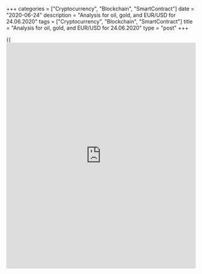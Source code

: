 +++
categories = ["Cryptocurrency", "Blockchain", "SmartContract"]
date = "2020-06-24"
description = "Analysis for oil, gold, and EUR/USD for 24.06.2020"
tags = ["Cryptocurrency", "Blockchain", "SmartContract"]
title = "Analysis for oil, gold, and EUR/USD for 24.06.2020"
type = "post"
+++

{{<iframe id="large-banner" src="https://www.bounty.group/#slide=24.0" width="100%" height="600" scrolling="no" style="border: 0px solid rgb(216, 221, 230); border-radius: 3px;">}}

June 24, 2020

June 24, 2020

Analysis for oil, gold, and EUR/USD for 24.06.2020Alex Rodiоnov

###  **USCrude –** **oil** ****

Oil reached Target Zone 5 [41.67 – 40.92] in the middle-term uptrend. If
buyers break this zone out, the next will be Target Zone 6. Otherwise,
the price will be corrected down.

The trend key support is in the zone [32.04 — 31.14].

![LiteForex: Analysis for oil, gold, and EUR/USD for 24.06.2020][1]

The oil short-term trend is also up. The price is now being corrected,
it is rolling down from TZ5. The first target of the corrective move is
to test Additional Zone [39.49 – 39.30].

After AZ is tested, I suggest looking for a pattern to buy oil with the
target to break through the local high.

If AZ is broken out downside, the correction will continue down to the
target in Intermediary Zone [37.54 - 37.15]. After IZ is tested, we
shall enter buy trades in the trend.

![LiteForex: Analysis for oil, gold, and EUR/USD for 24.06.2020][2]

 **[USCrude][3]Trading ideas for today: **

  1. Buy according to the pattern in Additional Zone [39.49 - 39.30]. TakeProfit: 41.40. StopLoss: according to the pattern rules.

  2. Buy according to the pattern in Intermediary Zone [37.54 - 37.15]. TakeProfit: 41.40. StopLoss: according to the pattern rules.

* * *

###  **XAUUSD – gold**

Gold has reached all targets for buy trades entered in the key support
zone of the medium-term uptrend, the high of May has been broken
through. Now, we shall see if buyers will consolidate the price above
Target Zone 5 [1757.2 – 1751.2]. If they do, the next upside target will
be TZ 6 [1817.2 — 1811.2].

![LiteForex: Analysis for oil, gold, and EUR/USD for 24.06.2020][4]

Let us switch to the short-term chart to analyze the local trend.

Based on margin zones, the XAUUSD is trading in the short-term uptrend.
The price is now trading in the strong resistance zone [1771.3 – 1762.2]
trying to break it out. If bulls succeed, the next growth target will be
Gold Zone [1812.5 – 1808.0].

Otherwise, there should start a correction. If there is a correction
down, I suggest looking for purchases according to the patterns in the
strong support zones.

![LiteForex: Analysis for oil, gold, and EUR/USD for 24.06.2020][5]

 **[XAUUSD][6] Trading ideas for today:  **

  1. Buy according to the pattern in Additional Zone [1753.1 - 1751.0]. TakeProfit: 1772.8. StopLoss: according to the pattern rules.

  2. Buy according to the pattern in Intermediary Zone [1732.6 - 1728.5]. TakeProfit: 1772.8. StopLoss: according to the pattern rules.

* * *

###  **EURUSD – euro/dollar**

The EUR/USD was corrected up to the key resistance of the middle-term
downtrend [1.1368 – 1.1350]. Expect a sell pattern and enter short
trades with the target at the low of last week.

![LiteForex: Analysis for oil, gold, and EUR/USD for 24.06.2020][7]

The EUR/USD short-term trend turned up yesterday, as the price broke out
the trend key resistance [1.1268 – 1.1259] and reached Target Zone
[1.1368 - 1.1350].

The price is now being corrected down in the new uptrend. I recommend
entering short-term purchases according to the pattern either in
Additional Zone [1.1303 – 1.1298] or in Intermediary Zone [1.1257 -
1.1248]. The buy target will be to break through yesterday’s high.

![LiteForex: Analysis for oil, gold, and EUR/USD for 24.06.2020][8]

 **[EURUSD][9] Trading ideas for today:   **

  1. Buy according to the pattern in Additional Zone [1.1303 - 1.1298]. TakeProfit: 1.1350. StopLoss: according to the pattern rules.

  2. Buy according to the pattern in Intermediary Zone [1.1257 - 1.1248]. TakeProfit: 1.1350. StopLoss: according to the pattern rules.

> IZ - Intermediary Zone: responsible for the price momentum reversing

>

> TZ - Target Zone: a zone that is 75% likely to be reached after IZ
breakout.

>

> GZ - Gold Zone: zone in the medium-term momentum.

>

> All zones are calculated based on the average [daily](https://www.fintecher.org/2020/03/03/forex-trading-daily-strategy/) price of the
instrument and margin requirements of the futures.

* * *

P.S. Did you like my article? Share it in social networks: it will be
the best “thank you" :)

Ask me questions and comment below. I’ll be glad to answer your
questions and give necessary explanations.

 **Useful links:**

  * I recommend trying to trade with a reliable broker [here][10]. The system allows you to trade by yourself or copy successful traders from all across the globe.
  * Use my promo-code BLOG for getting deposit bonus 50% on LiteForex platform. Just enter this code in the appropriate field while [depositing][11] your trading account.
  * Telegram channel with high-quality analytics, Forex reviews, training articles, and other useful things for traders <t.me/liteforex>

## Price chart of EURUSD in real time mode

![Analysis for oil, gold, and EUR/USD for 24.06.2020][12]

The content of this article reflects the author’s opinion and does not
necessarily reflect the official position of LiteForex. The material
published on this page is provided for informational purposes only and
should not be considered as the provision of investment advice for the
purposes of Directive 2004/39/EC.

Rate this article:

{{value}}

( {{count}} {{title}} )

   1. cdn.liteforex.com/cache/uploads/blog_post/commodities/analytics/WTI_analysis_240620_1.png?w=30&s=da23a602eed25c82a1af8587f3dad532
   2. cdn.liteforex.com/cache/uploads/blog_post/commodities/analytics/WTI_analysis_240620_2.png?w=30&s=df5b2b97315b69ffc15e431e51eeb4d2
   3. my.liteforex.com/trading?type=oil
   4. cdn.liteforex.com/cache/uploads/blog_post/commodities/analytics/XAUUSD_analysis_240620_1.png?w=30&s=5ef512483bdd28616ac6af71b5291b0a
   5. cdn.liteforex.com/cache/uploads/blog_post/commodities/analytics/XAUUSD_analysis_240620_2.png?w=30&s=f399b1b07565a46ec0eb284bcf2d1546
   6. my.liteforex.com/trading/chart?symbol=XAUUSD&returnUrl=true
   7. cdn.liteforex.com/cache/uploads/blog_post/commodities/analytics/EURUSD_analysis_240620_1.png?w=30&s=fd104218e4a38a9a58e56806fd959523
   8. cdn.liteforex.com/cache/uploads/blog_post/commodities/analytics/EURUSD_analysis_240620_2.png?w=30&s=e7909e8cc2bc8e77c367d386751e0906
   9. my.liteforex.com/trading/chart?symbol=EURUSD
   10. my.liteforex.com/?category=analysts-opinions&slug=analysis-for-oil-gold-and-eurusd-for-24062020&openPopup=%2Fregistration%2Fpopup&utm_source=blog&utm_medium=article&utm_campaign=bonus
   11. my.liteforex.com/deposit/?category=analysts-opinions&slug=analysis-for-oil-gold-and-eurusd-for-24062020&promo_code=BLOG&utm_source=blog&utm_medium=article&utm_campaign=bonus
   12. cdn.liteforex.com/cache/uploads/blog_post/commodities/eur_89.jpeg?q=75&w=1000&s=f2c6688894a8172402ffd414fceb3e5c